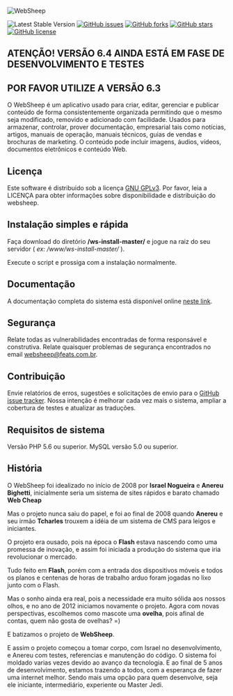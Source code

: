 ![WebSheep](https://raw.githubusercontent.com/websheep/cms/v.6.4/admin/app/templates/img/websheep/logoEmail.png)


![Latest Stable Version](https://img.shields.io/badge/version-0.6.4-blue.svg)
[![GitHub issues](https://img.shields.io/github/issues/websheep/CMS.svg)](https://github.com/websheep/CMS/issues)
[![GitHub forks](https://img.shields.io/github/forks/websheep/CMS.svg)](https://github.com/websheep/CMS/network)
[![GitHub stars](https://img.shields.io/github/stars/websheep/CMS.svg)](https://github.com/websheep/CMS/stargazers)
[![GitHub license](https://img.shields.io/badge/license-AGPL-blue.svg)](https://raw.githubusercontent.com/websheep/CMS/master/LICENSE.md)

## ATENÇÃO! VERSÃO 6.4 AINDA ESTÁ EM FASE DE DESENVOLVIMENTO E TESTES
## POR FAVOR UTILIZE A VERSÃO 6.3

O WebSheep é um aplicativo usado para criar, editar, gerenciar e publicar conteúdo de forma consistentemente organizada permitindo que o mesmo seja modificado, removido e adicionado com facilidade. Usados para armazenar, controlar, prover documentação, empresarial tais como notícias, artigos, manuais de operação, manuais técnicos, guias de vendas e brochuras de marketing. O conteúdo pode incluir imagens, áudios, vídeos, documentos eletrônicos e conteúdo Web.


## Licença

Este software é distribuido sob a licença [GNU GPLv3](https://choosealicense.com/licenses/gpl-3.0). Por favor, leia a LICENÇA para obter informações sobre disponibilidade e distribuição do websheep.

## Instalação simples e rápida

Faça download do diretório **/ws-install-master/**  e jogue na raiz do seu servidor ( *ex: /www/ws-install-master/* ). 

Execute o script e prossiga com a instalação normalmente. 


## Documentação

A documentação completa do sistema está disponível online [neste link](http://doc.websheep.com.br/).

## Segurança

Relate todas as vulnerabilidades encontradas de forma responsável e construtiva.
Relate quaisquer problemas de segurança encontrados no email [websheep@feats.com.br](mailto:websheep@feats.com.br).

## Contribuição

Envie relatórios de erros, sugestões e solicitações de envio para o [GitHub issue tracker](https://github.com/websheep/cms/issues).
Nossa intenção é melhorar cada vez mais o sistema, ampliar a cobertura de testes e atualizar as traduções.

## Requisitos de sistema

Versão PHP 5.6 ou superior.
MySQL versão 5.0 ou superior.

## História
O WebSheep foi idealizado no início de 2008 por **Israel Nogueira** e **Anereu Bighetti**, inicialmente seria um sistema de sites rápidos e barato chamado **Web Cheap**

Mas o projeto nunca saiu do papel, e foi ao final de 2008 quando **Anereu** e seu irmão **Tcharles** trouxem a idéia de um sistema de CMS para leigos e iniciantes.

O projeto era ousado, pois na época o **Flash** estava nascendo como uma promessa de inovação, e assim foi iniciada a produção do sistema que iria revolucionar o mercado.

Tudo feito em **Flash**, porém com a entrada dos dispositivos móveis e todos os planos e centenas de horas de trabalho arduo foram jogadas no lixo junto com o Flash.

Mas o sonho ainda era real, pois a necessidade era muito sólida aos nossos olhos, e no ano de 2012 iniciamos novamente o projeto.
Agora com novas perspectivas, escolhemos como mascote uma **ovelha**, pois afinal de contas, quem não gosta de ovelhas? =)

E batizamos o projeto de **WebSheep**.

E assim o projeto começou a tomar corpo, com Israel no desenvolvimento, e Anereu com testes, referencias e manutenção do código.
O sistema foi moldado varias vezes devido ao avanço da tecnologia.
E ao final de 5 anos de desenvolvimento, estamos trazendo a todos, com a esperança de fazer uma internet melhor.
Sendo mais uma opção para quem desenvolve, seja ele iniciante, intermediário, experiente ou Master Jedi.
